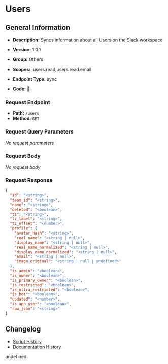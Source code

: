 # Users

## General Information
- **Description:** Syncs information about all Users on the Slack workspace

- **Version:** 1.0.1
- **Group:** Others
- **Scopes:**: users:read,users:read.email
- **Endpoint Type:** sync
- **Code:** [🔗](https://github.com/NangoHQ/integration-templates/tree/main/integrations/slack/syncs/users.ts)

### Request Endpoint

- **Path:** `/users`
- **Method:** `GET`

### Request Query Parameters

_No request parameters_

### Request Body

_No request body_

### Request Response

```json
{
  "id": "<string>",
  "team_id": "<string>",
  "name": "<string>",
  "deleted": "<boolean>",
  "tz": "<string>",
  "tz_label": "<string>",
  "tz_offset": "<number>",
  "profile": {
    "avatar_hash": "<string>",
    "real_name": "<string | null>",
    "display_name": "<string | null>",
    "real_name_normalized": "<string | null>",
    "display_name_normalized": "<string | null>",
    "email": "<string | null>",
    "image_original": "<string | null | undefined>"
  },
  "is_admin": "<boolean>",
  "is_owner": "<boolean>",
  "is_primary_owner": "<boolean>",
  "is_restricted": "<boolean>",
  "is_ultra_restricted": "<boolean>",
  "is_bot": "<boolean>",
  "updated": "<number>",
  "is_app_user": "<boolean>",
  "raw_json": "<string>"
}
```

## Changelog


- [Script History](https://github.com/NangoHQ/integration-templates/commits/main/integrations/slack/syncs/users.ts)
- [Documentation History](https://github.com/NangoHQ/integration-templates/commits/main/integrations/slack/syncs/users.md)

<!-- END  GENERATED CONTENT -->

undefined